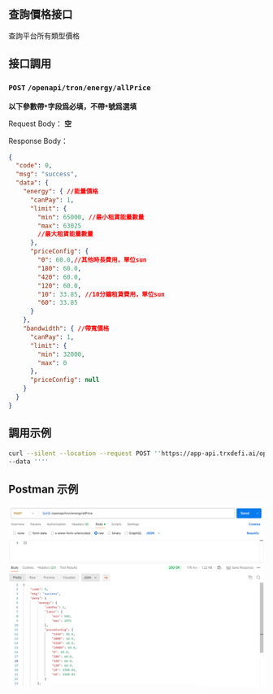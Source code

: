 ## 查詢價格接口
查詢平台所有類型價格

## 接口調用
### `POST` `/openapi/tron/energy/allPrice`
**以下參數帶`*`字段爲必填，不帶`*`號爲選填**

Request Body：
**空**

Response Body：
```JSON
{
  "code": 0,
  "msg": "success",
  "data": {
    "energy": { //能量價格
      "canPay": 1,
      "limit": {
        "min": 65000, //最小租賃能量數量
        "max": 63025
        //最大租賃能量數量
      },
      "priceConfig": {
        "0": 60.0,//其他時長費用，單位sun
        "180": 60.0,
        "420": 60.0,
        "120": 60.0,
        "10": 33.85, //10分鐘租賃費用，單位sun
        "60": 33.85
      }
    },
    "bandwidth": { //帶寬價格
      "canPay": 1,
      "limit": {
        "min": 32000,
        "max": 0
      },
      "priceConfig": null
    }
  }
}
```

## 調用示例
```bash
curl --silent --location --request POST ''https://app-api.trxdefi.ai/openapi/tron/energy/allPrice'' \
--data ''''
```

## Postman 示例

![energy_all_price.png](../../img/energy_all_price.png)
